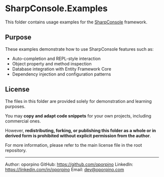 # SharpConsole.Examples

This folder contains usage examples for the [SharpConsole](https://github.com/oporpino/SharpConsole) framework.

## Purpose

These examples demonstrate how to use SharpConsole features such as:

- Auto-completion and REPL-style interaction
- Object property and method inspection
- Database integration with Entity Framework Core
- Dependency injection and configuration patterns

## License

The files in this folder are provided solely for demonstration and learning purposes.

You may **copy and adapt code snippets** for your own projects, including commercial ones.

However, **redistributing, forking, or publishing this folder as a whole or in derived form is prohibited without explicit permission from the author**.

For more information, please refer to the main license file in the root repository.

---

Author: oporpino
GitHub: https://github.com/oporpino
LinkedIn: https://linkedin.com/in/oporpino
Email: dev@oporpino.com

